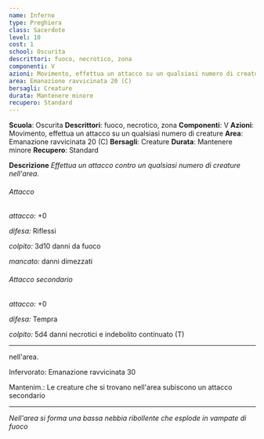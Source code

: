 ```yaml
---
name: Inferno
type: Preghiera
class: Sacerdote
level: 10
cost: 1
school: Oscurita
descrittori: fuoco, necrotico, zona
componenti: V
azioni: Movimento, effettua un attacco su un qualsiasi numero di creature
area: Emanazione ravvicinata 20 (C)
bersagli: Creature
durata: Mantenere minore
recupero: Standard
---
```

**Scuola**: Oscurita
**Descrittori**: fuoco, necrotico, zona
**Componenti**: V
**Azioni**: Movimento, effettua un attacco su un qualsiasi numero di creature
**Area**: Emanazione ravvicinata 20 (C)
**Bersagli**: Creature
**Durata**: Mantenere minore
**Recupero**: Standard

**Descrizione**
*Effettua un attacco contro un qualsiasi numero di creature nell'area.*

###### Attacco

*attacco:* +0

*difesa:* Riflessi

*colpito:* 3d10 danni da fuoco

*mancato:* danni dimezzati

###### Attacco secondario

*attacco:* +0

*difesa:* Tempra

*colpito:* 5d4 danni necrotici e indebolito continuato (T)

---

nell'area.

Infervorato: Emanazione ravvicinata 30

Mantenim.: Le creature che si trovano nell'area subiscono un attacco secondario

---

*Nell'area si forma una bassa nebbia ribollente che esplode in vampate di fuoco*